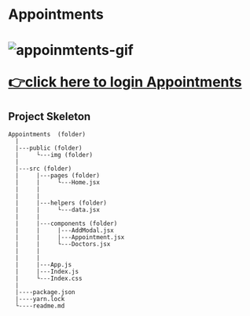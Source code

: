 <h1>Appointments<h1>

![appoinmtents-gif](./public/img/appointment.gif)

[👉click here to login Appointments](https://appontments.netlify.app/)

<h2>Project Skeleton</h2>

```
Appointments  (folder)
  |          
  |---public (folder)
  |     └---img (folder)
  |
  |---src (folder)   
  |     |---pages (folder)
  |     |     └---Home.jsx
  |     |    
  |     |  
  |     |---helpers (folder)
  |     |     └---data.jsx   
  |     |  
  |     |---components (folder)
  |     |     |---AddModal.jsx 
  |     |     |---Appointment.jsx
  |     |     └---Doctors.jsx    
  |     |         
  |     |
  |     |---App.js
  |     |---Index.js
  |     └---Index.css
  |         
  |----package.json
  |----yarn.lock
  └----readme.md 
```